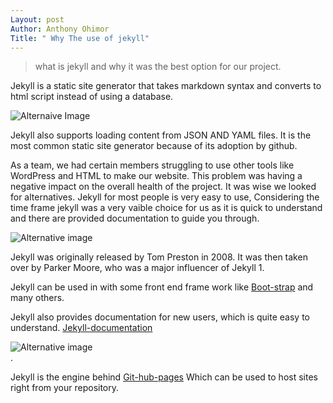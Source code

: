 ```yaml
---
Layout: post 
Author: Anthony Ohimor
Title: " Why The use of jekyll"
---
```

> what is jekyll and why it was the best option for our project. <br>


Jekyll is a static site generator that takes markdown syntax and converts to html script instead of using a database.<br>

![Alternaive Image](https://images.unsplash.com/photo-1486312338219-ce68d2c6f44d?ixlib=rb-1.2.1&ixid=MnwxMjA3fDB8MHxzZWFyY2h8MTV8fGpla3lsbCUyMHdlYnNpdGV8ZW58MHx8MHx8&auto=format&fit=crop&w=900&q=60) <br>

Jekyll also supports loading content from JSON AND YAML files. It is the most common static site generator because of its adoption by github.<br>

As a team, we had certain members struggling to use other tools like WordPress and HTML to make our website. This problem was having a negative impact on the overall health of the project. It was wise we looked for alternatives. Jekyll for most people is very easy to use, 
Considering the time frame jekyll was a very vaible choice for us as it is quick to understand and there are provided documentation to guide you through.<br>



![Alternative image](https://opensource.com/sites/default/files/first-jekyll-serve.png)<br>


Jekyll was originally released by Tom Preston in 2008. It was then taken over by Parker Moore, who was a major influencer of Jekyll 1.

Jekyll can be used in with some front end frame work like [Boot-strap](https://getbootstrap.com) and many others.<br>

Jekyll also provides documentation for new users, which is quite easy to understand. [Jekyll-documentation](https://jekyllrb.com/docs/) <br>

![Alternative image ](https://encrypted-tbn0.gstatic.com/images?q=tbn:ANd9GcRnOmmsn_meB1TxpVUxDwgfUV7B4F5SVrncLg&usqp=CAU)
<br>.

Jekyll is the engine behind [Git-hub-pages](https://github.com) Which can be used to host sites right from your repository.
